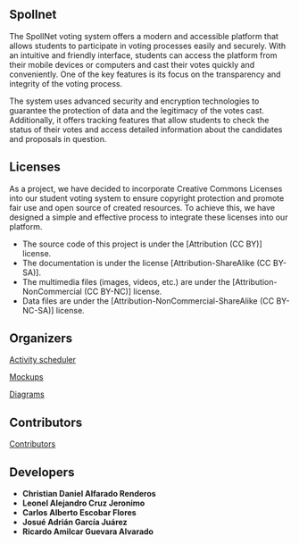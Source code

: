 ## Spollnet
The SpollNet voting system offers a modern and accessible platform that allows students to participate in voting processes easily and securely. With an intuitive and friendly interface, students can access the platform from their mobile devices or computers and cast their votes quickly and conveniently.
One of the key features is its focus on the transparency and integrity of the voting process.

The system uses advanced security and encryption technologies to guarantee the protection of data and the legitimacy of the votes cast. Additionally, it offers tracking features that allow students to check the status of their votes and access detailed information about the candidates and proposals in question.

## Licenses
As a project, we have decided to incorporate Creative Commons Licenses into our student voting system to ensure copyright protection and promote fair use and
open source of created resources. To achieve this, we have designed a simple and effective process to integrate these licenses into our platform.

- The source code of this project is under the [Attribution (CC BY)] license.
- The documentation is under the license [Attribution-ShareAlike (CC BY-SA)].
- The multimedia files (images, videos, etc.) are under the [Attribution-NonCommercial (CC BY-NC)] license.
- Data files are under the [Attribution-NonCommercial-ShareAlike (CC BY-NC-SA)] license.

## Organizers
[Activity scheduler](https://trello.com/invite/spollnet/ATTIcd94de3af60d3ab84f47bb66a34f9d85A3D21D16)
 
[Mockups](https://www.figma.com/file/LYSqGwmlsNheiFXmDTjBOg/App-Mobile-(Community)?type=design&node-id=2%3A0&mode=design&t=yT2dz2j2k0slLvJo-1)
 
[Diagrams](https://app.diagrams.net/#G1VyuIOC_vt2RXtVw_tWNoHy7QH0aMx8xF#%7B%22pageId%22%3A%226-WXzx9mxk2itoo6lPSH%22%7D)

## Contributors
[Contributors](#contributors)

## Developers

* **Christian Daniel Alfarado Renderos**
* **Leonel Alejandro Cruz Jeronimo**
* **Carlos Alberto Escobar Flores**
* **Josué Adrián García Juárez**
* **Ricardo Amilcar Guevara Alvarado**
